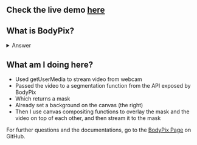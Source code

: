 ## Check the live demo [here](https://sadn1ck.github.io/bg-removal-bodypix/index.html)

## What is BodyPix?
<details>
  <summary>Answer</summary>

### 👉 Tensorflow Model for segmentation in browser
    This model can be used to segment an image into pixels that are and are not part of a person, and into pixels that belong to each of twenty-four body parts. It works for multiple people in an input image or video.
</details>

## What am I doing here?

*  Used getUserMedia to stream video from webcam
*  Passed the video to a segmentation function from the API exposed by BodyPix
*  Which returns a mask
*  Already set a background on the canvas (the right)
*  Then I use canvas compositing functions to overlay the mask and the video on top of each other, and then stream it to the mask

For further questions and the documentations, go to the [BodyPix Page](https://github.com/tensorflow/tfjs-models/tree/master/body-pix) on GitHub.